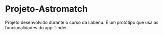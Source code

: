 # Projeto-Astromatch
Projeto desenvolvido durante o curso da Labenu. É um protótipo que usa as funcionalidades do app Tinder.
